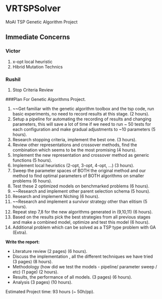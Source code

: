 # VRTSPSolver
MoAI TSP Genetic Algorithm Project

## Immediate Concerns
### Victor
1. x-opt local heuristic
2. Hibrid Mutation Technics
### Rushil
1. Stop Criteria Review


###Plan For Genetic Algorithms Project.
1. ~~Get familiar with the genetic algorithm toolbox and the tsp code, run basic experiments, no need to record results at this stage. (2 hours).
2. Setup a pipeline for automating the recording of results and changing parameters, this will save a lot of time if we need to run ~ 50 tests for each configuration and make gradual adjustments to ~10 parameters (5 hours).
3. Research stopping criteria, implement the best one. (3 hours).
4. Review other representations and crossover methods, find the combination which seems to be the most promising (4 hours).
5. Implement the new representation and crossover method as generic functions (5 hours).
6. Implement local heuristics (2-opt, 3-opt, 4-opt, ...) (3 hours).
7. Sweep the parameter spaces of BOTH the original method and our method to find optimal parameters of BOTH algorithms on smaller problems (6 hours).
8. Test these 2 optimized models on benchmarked problems (6 hours).
9. ~~Research and implement other parent selection schema (5 hours).
10. Research and implement Niching (6 hours).
11. ~~Research and implement a survivor strategy other than elitism (5 hours).
12. Repeat step 7,8 for the new algorithms generated in (9,10,11) (6 hours).
13. Based on the results pick the best strategies from all previous stages and make a combined model, optimize and test this model (6 hours).
14. Additional problem which can be solved as a TSP type problem with GA (Extra).

__Write the report:__

* Literature review (2 pages) (6 hours).
* Discuss the implementation , all the different techniques we have tried (3 pages) (8 hours).
* Methodology (how did we test the models - pipeline/ parameter sweep / etc) (1 page) (2 hours).
* Results, the performance of all models. (3 pages) (6 hours).
* Analysis (3 pages) (10 hours).

Estimated Project time: 93 hours (~ 50h/pp).
